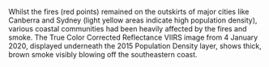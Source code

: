 Whilst the fires (red points) remained on the outskirts of major cities like Canberra and Sydney (light yellow areas indicate high population density), various coastal communities had been heavily affected by the fires and smoke. The True Color Corrected Reflectance VIIRS image from 4 January 2020, displayed underneath the 2015 Population Density layer, shows thick, brown smoke visibly blowing off the southeastern coast.
